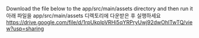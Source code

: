 Download the file below to the app/src/main/assets directory and then run it
아래 파일을 app/src/main/assets 디렉토리에 다운받은 후 실행하세요
https://drive.google.com/file/d/1rpUkplpVRHi5qYRPryUwj92dwOhlTwTQ/view?usp=sharing
